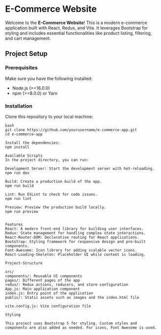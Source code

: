 # E-Commerce Website

Welcome to the **E-Commerce Website**! This is a modern e-commerce application built with React, Redux, and Vite. It leverages Bootstrap for styling and includes essential functionalities like product listing, filtering, and cart management.

## Project Setup

### Prerequisites

Make sure you have the following installed:

- Node.js (>=16.0.0)
- npm (>=8.0.0) or Yarn

### Installation

Clone this repository to your local machine:

```
bash
git clone https://github.com/yourusername/e-commerce-app.git
cd e-commerce-app

Install the dependencies:
npm install

Available Scripts
In the project directory, you can run:

Development Server: Start the development server with hot-reloading.
npm run dev

Build: Create a production build of the app.
npm run build

Lint: Run ESLint to check for code issues.
npm run lint

Preview: Preview the production build locally.
npm run preview


Features
React: A modern front-end library for building user interfaces.
Redux: State management for handling complex state interactions.
React-Router-DOM: Declarative routing for React applications.
Bootstrap: Styling framework for responsive design and pre-built components.
Font-Awesome: Icon library for adding scalable vector icons.
React-Loading-Skeleton: Placeholder UI while content is loading.

Project-Structure

src/
components/: Reusable UI components
pages/: Different pages of the app
redux/: Redux actions, reducers, and store configuration
App.js: Main application component
index.js: Entry point of the application
public/: Static assets such as images and the index.html file

vite.config.js: Vite configuration file

Styling

This project uses Bootstrap 5 for styling. Custom styles and components are also added as needed. For icons, Font Awesome is used.

```
